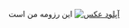 این رزومه من است
<a href="https://8pic.ir/" target="_blank" title="آپلود عکس"><img src="https://8pic.ir/uploads/Screenshot-۲۰۲۰۱۰۰۵-۰۶۳۶۱۷-Drive.jpg" border="0" alt="آپلود عکس"></a>
